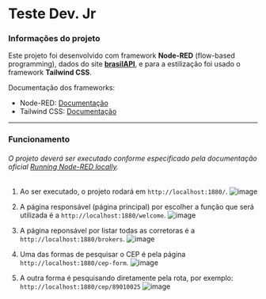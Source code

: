 # Teste Dev. Jr

### Informações do projeto
Este projeto foi desenvolvido com framework **Node-RED** (flow-based programming), dados do site **[brasilAPI](brasilapi.com.br)**, e para a estilização foi usado o framework **Tailwind CSS**.

Documentação dos frameworks:
* Node-RED: [Documentação](https://nodered.org/docs/)
* Tailwind CSS: [Documentação](https://tailwindcss.com/docs/styling-with-utility-classes)
---
### Funcionamento
###### O projeto deverá ser executado conforme especificado pela documentação oficial [Running Node-RED locally](https://nodered.org/docs/getting-started/local).

1. Ao ser executado, o projeto rodará em ```http://localhost:1880/```.
![image](https://github.com/user-attachments/assets/38d736bb-1a14-4755-856a-c3434db28fb3)

2. A página responsável (página principal) por escolher a função que será utilizada é a ```http://localhost:1880/welcome```.
![image](https://github.com/user-attachments/assets/19928ed9-943e-4c31-9288-bd41549fc3f3)

3. A página reponsável por listar todas as corretoras é a  ```http://localhost:1880/brokers```.
![image](https://github.com/user-attachments/assets/85ce3720-cd40-486a-a802-4787c338f971)

4. Uma das formas de pesquisar o CEP é pela página ```http://localhost:1880/cep-form```.
![image](https://github.com/user-attachments/assets/136d68a1-3865-456c-ad49-67664c7ac07a)

5. A outra forma é pesquisando diretamente pela rota, por exemplo: ```http://localhost:1880/cep/89010025```
![image](https://github.com/user-attachments/assets/ee3395a6-156d-4064-bbcb-52e5a651b2e5)

